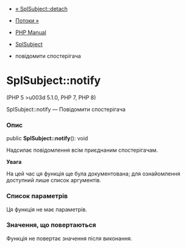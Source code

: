 - [« SplSubject::detach](splsubject.detach.md)
- [Потоки »](book.stream.md)

- [PHP Manual](index.md)
- [SplSubject](class.splsubject.md)
- повідомити спостерігача

# SplSubject::notify

(PHP 5 \>u003d 5.1.0, PHP 7, PHP 8)

SplSubject::notify — Повідомити спостерігача

### Опис

public **SplSubject::notify**(): void

Надсилає повідомлення всім приєднаним спостерігачам.

**Увага**

На цей час ця функція ще була документована; для
ознайомлення доступний лише список аргументів.

### Список параметрів

Ця функція не має параметрів.

### Значення, що повертаються

Функція не повертає значення після виконання.
